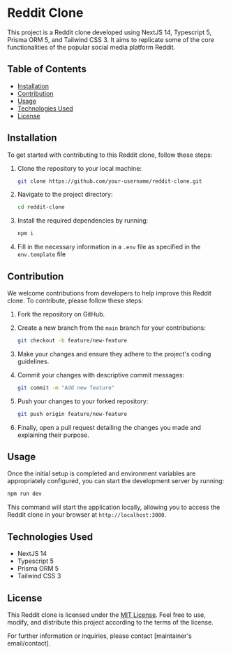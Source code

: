 # Reddit Clone

This project is a Reddit clone developed using NextJS 14, Typescript 5, Prisma ORM 5, and Tailwind CSS 3. It aims to replicate some of the core functionalities of the popular social media platform Reddit.

## Table of Contents

- [Installation](#installation)
- [Contribution](#contribution)
- [Usage](#usage)
- [Technologies Used](#technologies-used)
- [License](#license)

## Installation

To get started with contributing to this Reddit clone, follow these steps:

1. Clone the repository to your local machine:

   ```bash
   git clone https://github.com/your-username/reddit-clone.git
   ```

2. Navigate to the project directory:

   ```bash
   cd reddit-clone
   ```

3. Install the required dependencies by running:

   ```bash
   npm i
   ```

4. Fill in the necessary information in a `.env` file as specified in the `env.template` file

## Contribution

We welcome contributions from developers to help improve this Reddit clone. To contribute, please follow these steps:

1. Fork the repository on GitHub.
2. Create a new branch from the `main` branch for your contributions:

   ```bash
   git checkout -b feature/new-feature
   ```

3. Make your changes and ensure they adhere to the project's coding guidelines.
4. Commit your changes with descriptive commit messages:

   ```bash
   git commit -m "Add new feature"
   ```

5. Push your changes to your forked repository:

   ```bash
   git push origin feature/new-feature
   ```

6. Finally, open a pull request detailing the changes you made and explaining their purpose.

## Usage

Once the initial setup is completed and environment variables are appropriately configured, you can start the development server by running:

```bash
npm run dev
```

This command will start the application locally, allowing you to access the Reddit clone in your browser at `http://localhost:3000`.

## Technologies Used

- NextJS 14
- Typescript 5
- Prisma ORM 5
- Tailwind CSS 3

## License

This Reddit clone is licensed under the [MIT License](LICENSE). Feel free to use, modify, and distribute this project according to the terms of the license.

For further information or inquiries, please contact [maintainer's email/contact].
